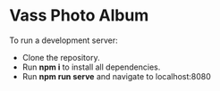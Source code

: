 # Vass Photo Album

To run a development server:
- Clone the repository.
- Run **npm i** to install all dependencies.
- Run **npm run serve** and navigate to localhost:8080
